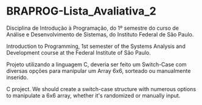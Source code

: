# BRAPROG-Lista_Avaliativa_2

Disciplina de Introdução à Programação, do 1º semestre do curso de Análise e Desenvolvimento de Sistemas, do Instituto Federal de São Paulo.

Introduction to Programming, 1st semester of the Systems Analysis and Development course at the Federal Institute of São Paulo.

Projeto utilizando a linguagem C, deveria ser feito um Switch-Case com diversas opções para manipular um Array 6x6, sorteado ou manualmente inserido.

C project. We should create a switch-case structure with numerous options to manipulate a 6x6 array, whether it's randomized or manually input.
